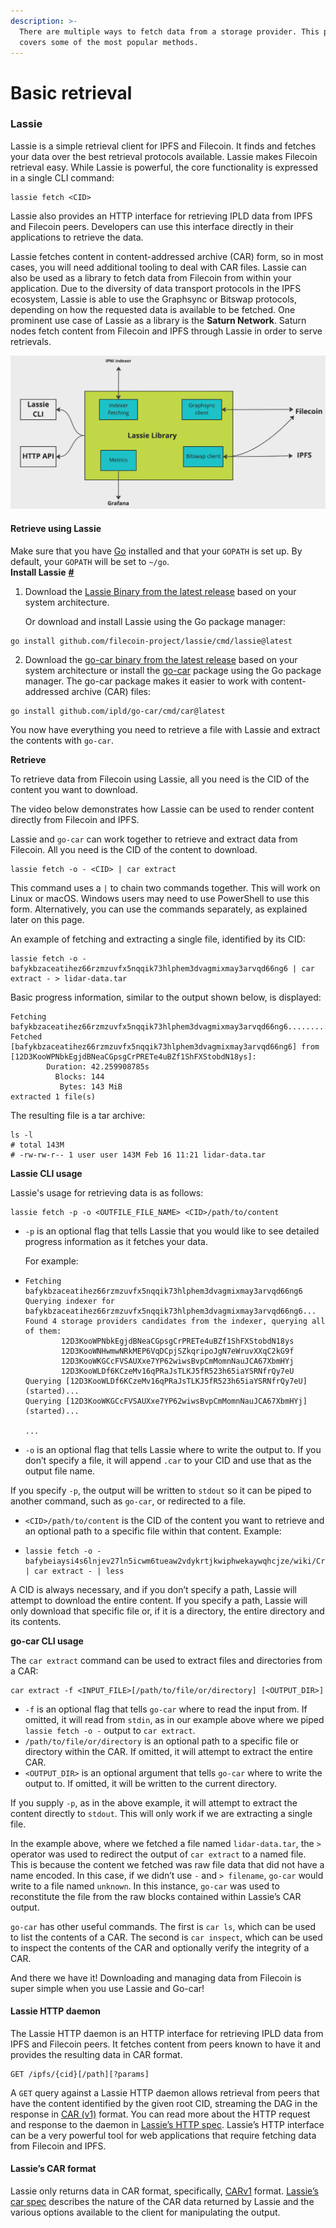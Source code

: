 ```yaml
---
description: >-
  There are multiple ways to fetch data from a storage provider. This page
  covers some of the most popular methods.
---
```


# Basic retrieval

### Lassie

Lassie is a simple retrieval client for IPFS and Filecoin. It finds and fetches your data over the best retrieval protocols available. Lassie makes Filecoin retrieval easy. While Lassie is powerful, the core functionality is expressed in a single CLI command:

```shell
lassie fetch <CID>
```

Lassie also provides an HTTP interface for retrieving IPLD data from IPFS and Filecoin peers. Developers can use this interface directly in their applications to retrieve the data.

Lassie fetches content in content-addressed archive (CAR) form, so in most cases, you will need additional tooling to deal with CAR files. Lassie can also be used as a library to fetch data from Filecoin from within your application. Due to the diversity of data transport protocols in the IPFS ecosystem, Lassie is able to use the Graphsync or Bitswap protocols, depending on how the requested data is available to be fetched. One prominent use case of Lassie as a library is the **Saturn Network**. Saturn nodes fetch content from Filecoin and IPFS through Lassie in order to serve retrievals.

![Lassie Architecture](../../.gitbook/assets/basics-how-retrieval-works-basic-retrieval-lassie-library.webp)

#### Retrieve using Lassie

Make sure that you have [Go](https://go.dev/) installed and that your `GOPATH` is set up. By default, your `GOPATH` will be set to `~/go`.\
**Install Lassie** [**#**](https://docs.filecoin.io/basics/how-retrieval-works/basic-retrieval/#install-lassie)

1. Download the [Lassie Binary from the latest release](https://github.com/filecoin-project/lassie/releases/latest) based on your system architecture.

    Or download and install Lassie using the Go package manager:

```
go install github.com/filecoin-project/lassie/cmd/lassie@latest
```

2. Download the [go-car binary from the latest release](https://github.com/ipld/go-car/releases/latest) based on your system architecture or install the [go-car](https://github.com/ipld/go-car) package using the Go package manager. The go-car package makes it easier to work with content-addressed archive (CAR) files:

```
go install github.com/ipld/go-car/cmd/car@latest
```

You now have everything you need to retrieve a file with Lassie and extract the contents with `go-car`.

**Retrieve**

To retrieve data from Filecoin using Lassie, all you need is the CID of the content you want to download.

The video below demonstrates how Lassie can be used to render content directly from Filecoin and IPFS.

Lassie and `go-car` can work together to retrieve and extract data from Filecoin. All you need is the CID of the content to download.

```shell
lassie fetch -o - <CID> | car extract
```

This command uses a `|` to chain two commands together. This will work on Linux or macOS. Windows users may need to use PowerShell to use this form. Alternatively, you can use the commands separately, as explained later on this page.

An example of fetching and extracting a single file, identified by its CID:

```shell
lassie fetch -o - bafykbzaceatihez66rzmzuvfx5nqqik73hlphem3dvagmixmay3arvqd66ng6 | car extract - > lidar-data.tar
```

Basic progress information, similar to the output shown below, is displayed:

```plaintext
Fetching bafykbzaceatihez66rzmzuvfx5nqqik73hlphem3dvagmixmay3arvqd66ng6................................................................................................................................................
Fetched [bafykbzaceatihez66rzmzuvfx5nqqik73hlphem3dvagmixmay3arvqd66ng6] from [12D3KooWPNbkEgjdBNeaCGpsgCrPRETe4uBZf1ShFXStobdN18ys]:
        Duration: 42.259908785s
          Blocks: 144
           Bytes: 143 MiB
extracted 1 file(s)
```

The resulting file is a tar archive:

```shell
ls -l
# total 143M
# -rw-rw-r-- 1 user user 143M Feb 16 11:21 lidar-data.tar
```

**Lassie CLI usage**

Lassie's usage for retrieving data is as follows:

```shell
lassie fetch -p -o <OUTFILE_FILE_NAME> <CID>/path/to/content
```

*   `-p` is an optional flag that tells Lassie that you would like to see detailed progress information as it fetches your data.

    For example:
* ```plaintext
  Fetching bafykbzaceatihez66rzmzuvfx5nqqik73hlphem3dvagmixmay3arvqd66ng6
  Querying indexer for bafykbzaceatihez66rzmzuvfx5nqqik73hlphem3dvagmixmay3arvqd66ng6...
  Found 4 storage providers candidates from the indexer, querying all of them:
          12D3KooWPNbkEgjdBNeaCGpsgCrPRETe4uBZf1ShFXStobdN18ys
          12D3KooWNHwmwNRkMEP6VqDCpjSZkqripoJgN7eWruvXXqC2kG9f
          12D3KooWKGCcFVSAUXxe7YP62wiwsBvpCmMomnNauJCA67XbmHYj
          12D3KooWLDf6KCzeMv16qPRaJsTLKJ5fR523h65iaYSRNfrQy7eU
  Querying [12D3KooWLDf6KCzeMv16qPRaJsTLKJ5fR523h65iaYSRNfrQy7eU] (started)...
  Querying [12D3KooWKGCcFVSAUXxe7YP62wiwsBvpCmMomnNauJCA67XbmHYj] (started)...

  ...
  ```
* `-o` is an optional flag that tells Lassie where to write the output to. If you don’t specify a file, it will append `.car` to your CID and use that as the output file name.

If you specify `-p`, the output will be written to `stdout` so it can be piped to another command, such as `go-car`, or redirected to a file.

* `<CID>/path/to/content` is the CID of the content you want to retrieve and an optional path to a specific file within that content. Example:
* ```shell
  lassie fetch -o - bafybeiaysi4s6lnjev27ln5icwm6tueaw2vdykrtjkwiphwekaywqhcjze/wiki/Cryptographic_hash_function | car extract - | less
  ```

A CID is always necessary, and if you don’t specify a path, Lassie will attempt to download the entire content. If you specify a path, Lassie will only download that specific file or, if it is a directory, the entire directory and its contents.

**go-car CLI usage**

The `car extract` command can be used to extract files and directories from a CAR:

```shell
car extract -f <INPUT_FILE>[/path/to/file/or/directory] [<OUTPUT_DIR>]
```

* `-f` is an optional flag that tells `go-car` where to read the input from. If omitted, it will read from `stdin`, as in our example above where we piped `lassie fetch -o -` output to `car extract`.
* `/path/to/file/or/directory` is an optional path to a specific file or directory within the CAR. If omitted, it will attempt to extract the entire CAR.
* `<OUTPUT_DIR>` is an optional argument that tells `go-car` where to write the output to. If omitted, it will be written to the current directory.

If you supply `-p`, as in the above example, it will attempt to extract the content directly to `stdout`. This will only work if we are extracting a single file.

In the example above, where we fetched a file named `lidar-data.tar`, the `>` operator was used to redirect the output of `car extract` to a named file. This is because the content we fetched was raw file data that did not have a name encoded. In this case, if we didn’t use `-` and `> filename`, `go-car` would write to a file named `unknown`. In this instance, `go-car` was used to reconstitute the file from the raw blocks contained within Lassie’s CAR output.

`go-car` has other useful commands. The first is `car ls`, which can be used to list the contents of a CAR. The second is `car inspect`, which can be used to inspect the contents of the CAR and optionally verify the integrity of a CAR.

And there we have it! Downloading and managing data from Filecoin is super simple when you use Lassie and Go-car!

#### Lassie HTTP daemon

The Lassie HTTP daemon is an HTTP interface for retrieving IPLD data from IPFS and Filecoin peers. It fetches content from peers known to have it and provides the resulting data in CAR format.

```shell
GET /ipfs/{cid}[/path][?params]
```

A `GET` query against a Lassie HTTP daemon allows retrieval from peers that have the content identified by the given root CID, streaming the DAG in the response in [CAR (v1)](https://ipld.io/specs/transport/car/carv1/) format. You can read more about the HTTP request and response to the daemon in [Lassie’s HTTP spec](https://github.com/filecoin-project/lassie/blob/main/docs/HTTP\_SPEC.md). Lassie’s HTTP interface can be a very powerful tool for web applications that require fetching data from Filecoin and IPFS.

#### Lassie’s CAR format

Lassie only returns data in CAR format, specifically, [CARv1](https://ipld.io/specs/transport/car/carv1/) format. [Lassie’s car spec](https://github.com/filecoin-project/lassie/blob/main/docs/CAR.md) describes the nature of the CAR data returned by Lassie and the various options available to the client for manipulating the output.

